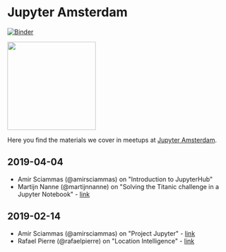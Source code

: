 # Jupyter Amsterdam

[![Binder](https://mybinder.org/badge_logo.svg)](https://mybinder.org/v2/gh/jupyter-amsterdam-meetup/meetups/master)

<img src="https://raw.githubusercontent.com/jupyter-amsterdam-meetup/meetups/master/static/meetup_small.png" width="200" >

Here you find the materials we cover in meetups at [Jupyter Amsterdam](https://www.meetup.com/Jupyter-Amsterdam/).

## 2019-04-04

- Amir Sciammas (@amirsciammas) on "Introduction to JupyterHub"
- Martijn Nanne (@martijnnanne) on "Solving the Titanic challenge in a Jupyter Notebook" - [link](https://github.com/jupyter-amsterdam-meetup/meetups/tree/master/2019-04-04/workshop-jupyter-meetup)

## 2019-02-14

- Amir Sciammas (@amirsciammas) on "Project Jupyter" - [link](https://github.com/amirsciammas/JupyterAmsterdamMeetup)
- Rafael Pierre (@rafaelpierre) on "Location Intelligence" - [link](https://github.com/rafaelpierre/JupyterAMS)
